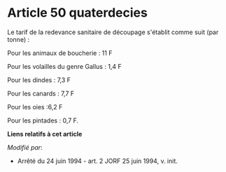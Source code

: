 # Article 50 quaterdecies

Le tarif de la redevance sanitaire de découpage s'établit comme suit (par tonne) : 

Pour les animaux de boucherie : 11 F 

Pour les volailles du genre Gallus : 1,4 F 

Pour les dindes : 7,3 F 

Pour les canards : 7,7 F 

Pour les oies :6,2 F 

Pour les pintades : 0,7 F.

**Liens relatifs à cet article**

_Modifié par_:

  - Arrêté du 24 juin 1994 - art. 2 JORF 25 juin 1994, v. init.
